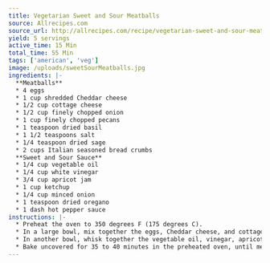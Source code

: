 ```yaml
---
title: Vegetarian Sweet and Sour Meatballs
source: Allrecipes.com
source_url: http://allrecipes.com/recipe/vegetarian-sweet-and-sour-meatballs/
yield: 5 servings
active_time: 15 Min
total_time: 55 Min
tags: ['american', 'veg']
image: /uploads/sweetSourMeatballs.jpg
ingredients: |-
  **Meatballs** 
  * 4 eggs 
  * 1 cup shredded Cheddar cheese 
  * 1/2 cup cottage cheese 
  * 1/2 cup finely chopped onion 
  * 1 cup finely chopped pecans 
  * 1 teaspoon dried basil 
  * 1 1/2 teaspoons salt 
  * 1/4 teaspoon dried sage 
  * 2 cups Italian seasoned bread crumbs  
  **Sweet and Sour Sauce** 
  * 1/4 cup vegetable oil 
  * 1/4 cup white vinegar 
  * 3/4 cup apricot jam 
  * 1 cup ketchup 
  * 1/4 cup minced onion 
  * 1 teaspoon dried oregano 
  * 1 dash hot pepper sauce 
instructions: |-
  * Preheat the oven to 350 degrees F (175 degrees C). 
  * In a large bowl, mix together the eggs, Cheddar cheese, and cottage cheese until well blended. Mix in 1/2 cup onion, pecans, basil, salt and sage. Stir in bread crumbs. Form the mixture into 2 inch balls, and place them in a 9x13 inch baking dish. 
  * In another bowl, whisk together the vegetable oil, vinegar, apricot jam, ketchup, 1/4 cup onion, oregano and hot pepper sauce. Pour over meatballs. 
  * Bake uncovered for 35 to 40 minutes in the preheated oven, until meatballs are firm, and sauce is thick and bubbly. 
---
```

